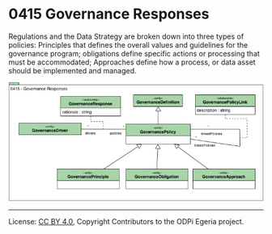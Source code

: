 <!-- SPDX-License-Identifier: CC-BY-4.0 -->
<!-- Copyright Contributors to the ODPi Egeria project. -->

# 0415 Governance Responses

Regulations and the Data Strategy are broken down into three types of policies: Principles that defines the overall values and guidelines for the governance program; obligations define specific actions or
processing that must be accommodated; Approaches define how a process, or data asset should be implemented and managed.

![UML](0415-Governance-Responses.png)



----
License: [CC BY 4.0](https://creativecommons.org/licenses/by/4.0/),
Copyright Contributors to the ODPi Egeria project.
